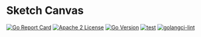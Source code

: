 Sketch Canvas
=============

[![Go Report Card](https://goreportcard.com/badge/github.com/hexbee-net/sketch-canvas)](https://goreportcard.com/report/github.com/hexbee-net/sketch-canvas)
[![Apache 2 License](https://img.shields.io/github/license/hexbee-net/sketch-canvas)](https://github.com/hexbee-net/sketch-canvas/blob/main/LICENSE)
[![Go Version](https://img.shields.io/badge/go-v1.17+-green.svg?style=flat)](https://github.com/hexbee-net/sketch-canvas-dispatch)
[![test](https://github.com/hexbee-net/sketch-canvas/actions/workflows/test.yml/badge.svg)](https://github.com/hexbee-net/sketch-canvas/actions/workflows/test.yml)
[![golangci-lint](https://github.com/hexbee-net/sketch-canvas/actions/workflows/lint.yml/badge.svg)](https://github.com/hexbee-net/sketch-canvas/actions/workflows/lint.yml)
